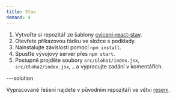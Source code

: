 ```yaml
---
title: Stav
demand: 4
---
```


1. Vytvořte si repozitář ze šablony [cviceni-react-stav](https://github.com/Czechitas-podklady-WEB/cviceni-react-stav).
1. Otevřete příkazovou řádku ve složce s podklady.
1. Nainstalujte závislosti pomocí `npm install`.
1. Spusťte vývojový server přes `npm start`.
1. Postupně projděte soubory `src/Uloha1/index.jsx`, `src/Uloha2/index.jsx`, `…` a vypracujte zadání v komentářích.

---solution

Vypracované řešení najdete v původním repozitáři ve větvi [reseni](https://github.com/Czechitas-podklady-WEB/cviceni-react-stav/tree/reseni).
